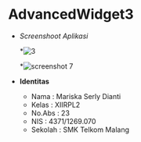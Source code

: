 # AdvancedWidget3

 
 * _Screenshoot Aplikasi_
   
   *![3](https://cloud.githubusercontent.com/assets/22024067/18834992/331a5334-8423-11e6-9c9d-cd7f9971d98c.JPG) 
   
   *![screenshot 7](https://cloud.githubusercontent.com/assets/22024067/18835113/bcf0bc60-8423-11e6-8dc6-c60ffcdac168.png)
   
 * __Identitas__
     
     * Nama    : Mariska Serly Dianti
     * Kelas   : XIIRPL2
     * No.Abs  : 23
     * NIS     : 4371/1269.070
     * Sekolah : SMK Telkom Malang
